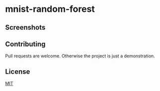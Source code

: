 # mnist-random-forest

## Screenshots

## Contributing  
Pull requests are welcome. Otherwise the project is just a demonstration. 

## License
[MIT](https://choosealicense.com/licenses/mit/)
